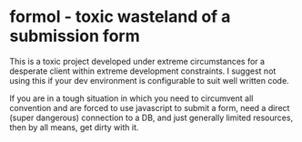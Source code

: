 # formol - toxic wasteland of a submission form
This is a toxic project developed under extreme circumstances for a desperate client within extreme development constraints.
I suggest not using this if your dev environment is configurable to suit well written code.

If you are in a tough situation in which you need to circumvent all convention and are forced to use javascript to submit a form,
need a direct (super dangerous) connection to a DB, and just generally limited resources, then by all means, get dirty with it.
